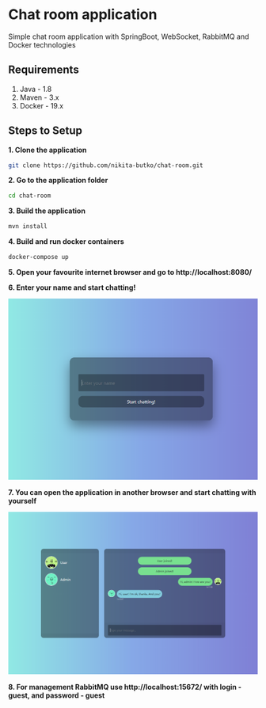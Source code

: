 # Chat room application
<p> Simple chat room application with SpringBoot, WebSocket, RabbitMQ and Docker technologies </p>

## Requirements

1. Java - 1.8
2. Maven - 3.x
3. Docker - 19.x

## Steps to Setup

**1. Clone the application**

```bash
git clone https://github.com/nikita-butko/chat-room.git
```

**2. Go to the application folder**

```bash
cd chat-room
```

**3. Build the application**

```bash
mvn install
```

**4. Build and run docker containers**

```bash
docker-compose up
```

**5. Open your favourite internet browser and go to http://localhost:8080/**

**6. Enter your name and start chatting!**

![App Screenshot](welcome.png)

**7. You can open the application in another browser and start chatting with yourself**

![App Screenshot](chatting.png)

**8. For management RabbitMQ use http://localhost:15672/ with login - guest, and password - guest**